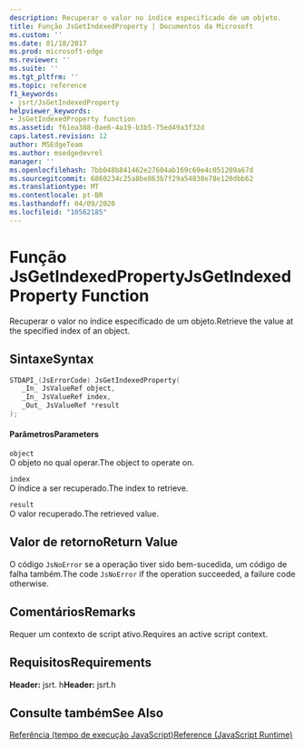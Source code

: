 ```yaml
---
description: Recuperar o valor no índice especificado de um objeto.
title: Função JsGetIndexedProperty | Documentos da Microsoft
ms.custom: ''
ms.date: 01/18/2017
ms.prod: microsoft-edge
ms.reviewer: ''
ms.suite: ''
ms.tgt_pltfrm: ''
ms.topic: reference
f1_keywords:
- jsrt/JsGetIndexedProperty
helpviewer_keywords:
- JsGetIndexedProperty function
ms.assetid: f61ea388-0ae6-4a19-b3b5-75ed49a3f32d
caps.latest.revision: 12
author: MSEdgeTeam
ms.author: msedgedevrel
manager: ''
ms.openlocfilehash: 7bb048b841462e27604ab169c69e4c051209a67d
ms.sourcegitcommit: 6860234c25a8be863b7f29a54838e78e120dbb62
ms.translationtype: MT
ms.contentlocale: pt-BR
ms.lasthandoff: 04/09/2020
ms.locfileid: "10562185"
---
```

# <span data-ttu-id="9f329-103">Função JsGetIndexedProperty</span><span class="sxs-lookup"><span data-stu-id="9f329-103">JsGetIndexedProperty Function</span></span>
<span data-ttu-id="9f329-104">Recuperar o valor no índice especificado de um objeto.</span><span class="sxs-lookup"><span data-stu-id="9f329-104">Retrieve the value at the specified index of an object.</span></span>  
  
## <span data-ttu-id="9f329-105">Sintaxe</span><span class="sxs-lookup"><span data-stu-id="9f329-105">Syntax</span></span>  
  
```cpp  
STDAPI_(JsErrorCode) JsGetIndexedProperty(  
   _In_ JsValueRef object,  
   _In_ JsValueRef index,  
   _Out_ JsValueRef *result  
);  
```  
  
#### <span data-ttu-id="9f329-106">Parâmetros</span><span class="sxs-lookup"><span data-stu-id="9f329-106">Parameters</span></span>  
 `object`  
 <span data-ttu-id="9f329-107">O objeto no qual operar.</span><span class="sxs-lookup"><span data-stu-id="9f329-107">The object to operate on.</span></span>  
  
 `index`  
 <span data-ttu-id="9f329-108">O índice a ser recuperado.</span><span class="sxs-lookup"><span data-stu-id="9f329-108">The index to retrieve.</span></span>  
  
 `result`  
 <span data-ttu-id="9f329-109">O valor recuperado.</span><span class="sxs-lookup"><span data-stu-id="9f329-109">The retrieved value.</span></span>  
  
## <span data-ttu-id="9f329-110">Valor de retorno</span><span class="sxs-lookup"><span data-stu-id="9f329-110">Return Value</span></span>  
 <span data-ttu-id="9f329-111">O código `JsNoError` se a operação tiver sido bem-sucedida, um código de falha também.</span><span class="sxs-lookup"><span data-stu-id="9f329-111">The code `JsNoError` if the operation succeeded, a failure code otherwise.</span></span>  
  
## <span data-ttu-id="9f329-112">Comentários</span><span class="sxs-lookup"><span data-stu-id="9f329-112">Remarks</span></span>  
 <span data-ttu-id="9f329-113">Requer um contexto de script ativo.</span><span class="sxs-lookup"><span data-stu-id="9f329-113">Requires an active script context.</span></span>  
  
## <span data-ttu-id="9f329-114">Requisitos</span><span class="sxs-lookup"><span data-stu-id="9f329-114">Requirements</span></span>  
 <span data-ttu-id="9f329-115">**Header:** jsrt. h</span><span class="sxs-lookup"><span data-stu-id="9f329-115">**Header:** jsrt.h</span></span>  
  
## <span data-ttu-id="9f329-116">Consulte também</span><span class="sxs-lookup"><span data-stu-id="9f329-116">See Also</span></span>  
 [<span data-ttu-id="9f329-117">Referência (tempo de execução JavaScript)</span><span class="sxs-lookup"><span data-stu-id="9f329-117">Reference (JavaScript Runtime)</span></span>](../chakra-hosting/reference-javascript-runtime.md)
